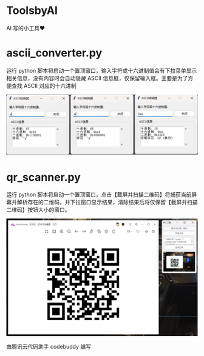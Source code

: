 # ToolsbyAI
AI 写的小工具❤️

# ascii_converter.py

运行 python 脚本将启动一个置顶窗口，输入字符或十六进制值会有下拉菜单显示相关信息，没有内容时会自动隐藏 ASCII 信息框，仅保留输入框。主要是为了方便查找 ASCII 对应的十六进制

![image-20250510222426395](./img/image-20250510222426395.png)

# qr_scanner.py

运行 python 脚本将启动一个置顶窗口，点击【截屏并扫描二维码】将捕获当前屏幕并解析存在的二维码，并下拉窗口显示结果，清除结果后将仅保留【截屏并扫描二维码】按钮大小的窗口。

![image-20250510222647483](./img/image-20250510222647483.png)





由腾讯云代码助手 codebuddy 编写
